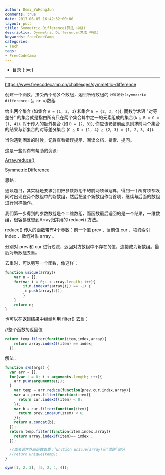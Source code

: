 ```yaml
---
author: Demi_YuHongJun
comments: true
date: 2017-06-05 16:42:32+00:00
layout: post
title: Symmetric Difference(算法 中级)
description: Symmetric Difference(算法 中级)
keywords: FreeCodeCamp
categories:
- Tech
tags:
- FreeCodeCamp
---
```

* 目录
{:toc}
---

https://www.freecodecamp.cn/challenges/symmetric-difference

创建一个函数，接受两个或多个数组，返回所给数组的 `对等差分(symmetric difference)` (`△ or ⊕`)数组.

给出两个集合 (如集合 `A = {1, 2, 3`} 和集合 `B = {2, 3, 4}`), 而数学术语 "对等差分" 的集合就是指由所有只在两个集合其中之一的元素组成的集合(`A △ B = C = {1, 4}`). 对于传入的额外集合 (如 `D = {2, 3}`), 你应该安装前面原则求前两个集合的结果与新集合的对等差分集合 (`C △ D = {1, 4} △ {2, 3} = {1, 2, 3, 4}`).

当你遇到困难的时候，记得查看错误提示、阅读文档、搜索、提问。

这是一些对你有帮助的资源:

[Array.reduce()](https://developer.mozilla.org/zh-CN/docs/Web/JavaScript/Reference/Global_Objects/Array/Reduce)

[Symmetric Difference](https://www.youtube.com/watch?v=PxffSUQRkG4)

思路：

通读题目，其实就是要求我们把参数数组中的前两项做运算，得到一个所有项都没同时出现在两个数组中的新数组，然后把这个新数组作为首项，继续与后面的数组进行同样操作。

我们第一步得到的参数数组是个二维数组，而函数最后返回的是一个结果，一维数组，很容易就想到Array归并用的 reduce() 方法。

reduce() 传入的函数带有4个参数：前一个值 prev 、当前值 cur 、项的索引 index 、数组对象 array 。

分别对 prev 和 cur 进行过滤，返回对方数组中不存在的值，连接成为新数组。最后对新数组去重。

去重时，可以另写一个函数，像这样：
```javascript
function unique(array){
    var n = [];
    for(var i = 0;i < array.length; i++){
        if(n.indexOf(array[i]) == -1) {
         n.push(array[i]);
        }
    }
    return n;
}
```
也可以在返回结果中继续利用 filter() 去重：

//整个函数的返回值
```javascript
return temp.filter(function(item,index,array){
    return array.indexOf(item) == index;
  });
```
解法：
```javascript
function sym(args) {
  var arr = [];
  for(var i = 0; i < arguments.length; i++){
    arr.push(arguments[i]);
  }
    var temp = arr.reduce(function(prev,cur,index,array){
    var a = prev.filter(function(item){
      return cur.indexOf(item) < 0;
    });
    var b = cur.filter(function(item){
      return prev.indexOf(item) < 0;
    });
    return a.concat(b);
  });
  return temp.filter(function(item,index,array){
    return array.indexOf(item)== index ;
  });

  //或者调用外部函数去重；function unique(array)见“思路”部分
  //return unique(temp);
}

sym([1, 2, 3], [5, 2, 1, 4]);

```

